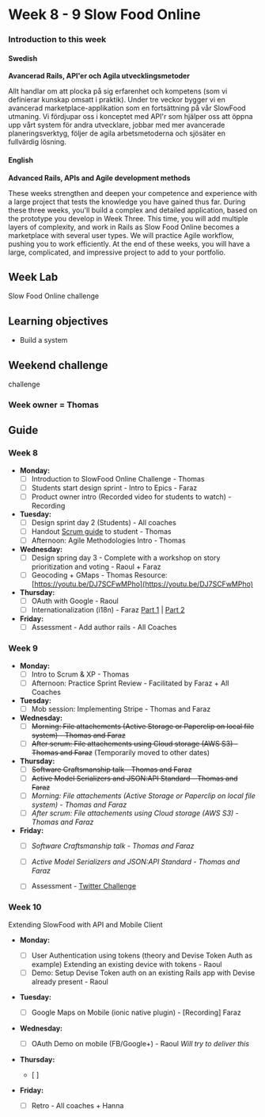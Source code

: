 # Week 8 - 9 Slow Food Online
### Introduction to this week

#### Swedish
**Avancerad Rails, API'er och Agila utvecklingsmetoder**

Allt handlar om att plocka på sig erfarenhet och kompetens (som vi definierar kunskap omsatt i praktik). Under tre veckor bygger vi en avancerad marketplace-applikation som en fortsättning på vår SlowFood utmaning. Vi fördjupar oss i konceptet med API'r som hjälper oss att öppna upp vårt system för andra utvecklare, jobbar med mer avancerade planeringsverktyg, följer de agila arbetsmetoderna och sjösäter en fullvärdig lösning.

#### English
**Advanced Rails, APIs and Agile development methods**

These weeks strengthen and deepen your competence and experience with a large project that tests the knowledge you have gained thus far. During these three weeks, you'll build a complex and detailed application, based on the prototype you develop in Week Three. This time, you will add multiple layers of complexity, and work in Rails as Slow Food Online becomes a marketplace with several user types. We will practice Agile workflow, pushing you to work efficiently. At the end of these weeks, you will have a large, complicated, and impressive project to add to your portfolio.
## Week Lab

Slow Food Online challenge

## Learning objectives

- Build a system

## Weekend challenge

challenge

### Week owner = Thomas

## Guide

### Week 8
- **Monday:**
  - [ ] Introduction to SlowFood Online Challenge - Thomas
  - [ ] Students start design sprint - Intro to Epics - Faraz
  - [ ] Product owner intro (Recorded video for students to watch) - Recording
  
- **Tuesday:**
  - [ ] Design sprint day 2 (Students) - All coaches
  - [ ] Handout [Scrum guide](http://www.scrumguides.org/) to student - Thomas
  - [ ] Afternoon: Agile Methodologies Intro - Thomas
  
- **Wednesday:**
  - [ ] Design spring day 3 - Complete with a workshop on story prioritization and voting - Raoul + Faraz
  - [ ] Geocoding + GMaps - Thomas Resource: [https://youtu.be/DJ7SCFwMPho](https://youtu.be/DJ7SCFwMPho)
  
- **Thursday:**
  - [ ] OAuth with Google - Raoul
  - [ ] Internationalization (i18n) - Faraz [Part 1](https://youtu.be/eBwjN5drg-Q) | [Part 2](https://youtu.be/0Nen6z0cIbo)

- **Friday:**
  - [ ] Assessment - Add author rails - All Coaches

### Week 9
- **Monday:**
  - [ ] Intro to Scrum & XP - Thomas
  - [ ] Afternoon: Practice Sprint Review - Facilitated by Faraz + All Coaches

- **Tuesday:**
  - [ ] Mob session: Implementing Stripe - Thomas and Faraz

- **Wednesday:**
  - [ ] ~~Morning: File attachements (Active Storage or Paperclip on local file system) - Thomas and Faraz~~
  - [ ] ~~After scrum: File attachements using Cloud storage (AWS S3) - Thomas and Faraz~~ (Temporarily moved to other dates)

- **Thursday:**
  - [ ] ~~Software Craftsmanship talk - Thomas and Faraz~~
  - [ ] ~~Active Model Serializers and JSON:API Standard - Thomas and Faraz~~
  - [ ] _Morning: File attachements (Active Storage or Paperclip on local file system) - Thomas and Faraz_
  - [ ] _After scrum: File attachements using Cloud storage (AWS S3) - Thomas and Faraz_

- **Friday:**
  - [ ] _Software Craftsmanship talk - Thomas and Faraz_
  - [ ] _Active Model Serializers and JSON:API Standard - Thomas and Faraz_
  - [ ] Assessment - [Twitter Challenge](../miscellaneous/assessments/week_7_assessment.md)
 

### Week 10
Extending SlowFood with API and Mobile Client
- **Monday:**
  - [ ] User Authentication using tokens (theory and Devise Token Auth as example) Extending an existing device with tokens - Raoul
  - [ ] Demo: Setup Devise Token auth on an existing Rails app with Devise already present - Raoul

- **Tuesday:**
  - [ ] Google Maps on Mobile (ionic native plugin) - [Recording] Faraz 
  
- **Wednesday:**
  - [ ] OAuth Demo on mobile (FB/Google+) - Raoul _Will try to deliver this_
  
- **Thursday:**
  - [ ]

- **Friday:**
  - [ ] Retro - All coaches + Hanna

